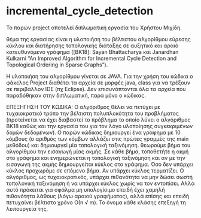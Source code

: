 # incremental_cycle_detection
Το παρών project αποτελεί διπλωματική εργασία του Χρήστου Μιχίδη.

θέμα της εργασίας είναι η υλοποιήση του βέλτιστου αλγορίθμου εύρεσης κύκλου και διατήρησης τοπολογικής διάταξης σε αυξητικό και αραιό κατευθυνόμενο γράφημα ([BK18]: Sayan Bhattacharya και Janardhan Kulkarni “An Improved 
Algorithm for Incremental Cycle Detection and Topological Ordering in 
Sparse Graphs”).

Η υλοποιήση του αλγορίθμου γίνεται σε JAVA. Για την χρήση του κώδικα ο φάκελος Project διαθέτει τα αρχεία σε μορφές java, class για να τρέξουν σε περιβάλλον IDE (πχ Eclipse). Δεν επισυνάπτονται όλα τα αρχεία που παραδόθηκαν στην διπλωματική, παρά μόνο ο κώδικας. 


ΕΠΕΞΗΓΗΣΗ ΤΟΥ ΚΩΔΙΚΑ: O αλγόριθμος θέλει να πετύχει με τυχαιοκρατικό τρόπο την βέλτιστη πολυπλοκότητα του προβλήματος (προτείνεται να έχει διαβαστεί το πρόβλημα το οποίο λύνει ο αλγόριθμος BK18 καθώς και την εργασία του για τον λόγο υλοποίησης συγκεκριμένων δομών δεδομένων). Ο παρών κώδικας δημιουργεί ένα γράφημα με 10 κόμβους (ο αριθμός των κόμβων αλλάζει στις πρώτες γραμμές της main μεθόδου) και δημιουργεί μία τοπολογική ταξινόμηση. θεωρούμε βήμα του αλγορίθμου την εισαγωγή μίας ακμής. Σε κάθε βήμα, τοποθετήτε η ακμή στο γράφημα και ενημερώνεται η τοπολογική ταξινόμηση και αν με την εισαγωγή της ακμής δημιουργείται κύκλος στο γράφημα. Όσο δεν υπάρχει κύκλος προχωράμε σε επόμενο βήμα. Αν υπάρχει κύκλος τερματίζει. Ο αλγόριθμος, ως τυχαιοκρατικός, υπάρχει πιθανότητα να μην δώσει σωστή τοπολογική ταξινόμηση ή να υπάρχει κύκλος χωρίς να τον εντοπίσει. Αλλά αυτό πρόκειται για σφάλμα μη υπολογίσιμο επειδή έχει χαμηλή πιθανότητα λάθους (λόγω αραιού γραφήματος), αλλά επίσης και επειδή πετυχαίνει βέλτιστο χρόνο Ο(n √ m). 
Το όνομα κάθε κλάσης επεξηγή τη λειτουργεία της.
 
